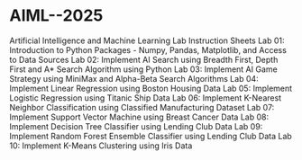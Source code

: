 # AIML--2025
Artificial Intelligence and Machine Learning Lab Instruction Sheets
Lab 01: Introduction to Python Packages - Numpy, Pandas, Matplotlib, and Access to Data Sources
Lab 02: Implement AI Search using Breadth First, Depth First and A* Search Algorithm using Python
Lab 03: Implement AI Game Strategy using MiniMax and Alpha-Beta Search Algorithms
Lab 04: Implement Linear Regression using Boston Housing Data
Lab 05: Implement Logistic Regression using Titanic Ship Data
Lab 06: Implement K-Nearest Neighbor Classification using Classified Manufacturing Dataset
Lab 07: Implement Support Vector Machine using Breast Cancer Data
Lab 08: Implement Decision Tree Classifier using Lending Club Data
Lab 09: Implement Random Forest Ensemble Classifier using Lending Club Data
Lab 10: Implement K-Means Clustering using Iris Data

